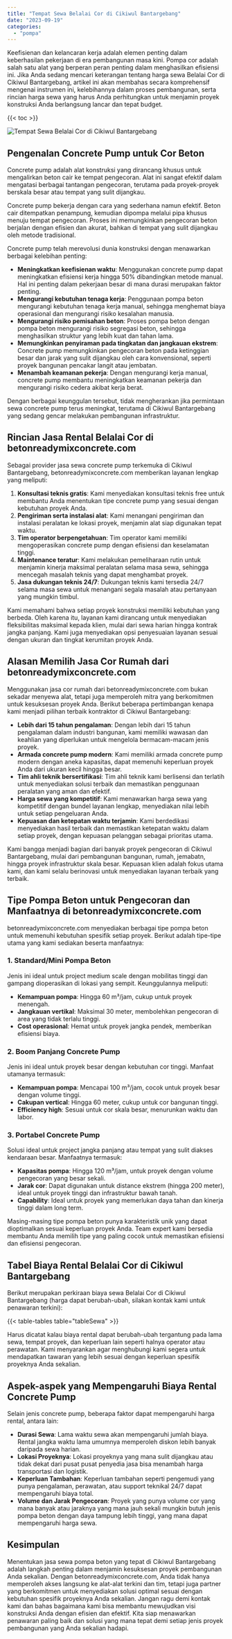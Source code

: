 ```yaml
---
title: "Tempat Sewa Belalai Cor di Cikiwul Bantargebang"
date: "2023-09-19"
categories: 
  - "pompa"
---
```


Keefisienan dan kelancaran kerja adalah elemen penting dalam keberhasilan pekerjaan di era pembangunan masa kini. Pompa cor adalah salah satu alat yang berperan peran penting dalam menghasilkan efisiensi ini. Jika Anda sedang mencari keterangan tentang harga sewa Belalai Cor di Cikiwul Bantargebang, artikel ini akan membahas secara komprehensif mengenai instrumen ini, kelebihannya dalam proses pembangunan, serta rincian harga sewa yang harus Anda perhitungkan untuk menjamin proyek konstruksi Anda berlangsung lancar dan tepat budget.

{{< toc >}}

![Tempat Sewa Belalai Cor di Cikiwul Bantargebang](https://betoncor8.github.io/pump/concrete-pump%20(21).png)

## Pengenalan Concrete Pump untuk Cor Beton

Concrete pump adalah alat konstruksi yang dirancang khusus untuk mengalirkan beton cair ke tempat pengecoran. Alat ini sangat efektif dalam mengatasi berbagai tantangan pengecoran, terutama pada proyek-proyek berskala besar atau tempat yang sulit dijangkau.

Concrete pump bekerja dengan cara yang sederhana namun efektif. Beton cair ditempatkan penampung, kemudian dipompa melalui pipa khusus menuju tempat pengecoran. Proses ini memungkinkan pengecoran beton berjalan dengan efisien dan akurat, bahkan di tempat yang sulit dijangkau oleh metode tradisional.

Concrete pump telah merevolusi dunia konstruksi dengan menawarkan berbagai kelebihan penting:

- **Meningkatkan keefisienan waktu**: Menggunakan concrete pump dapat meningkatkan efisiensi kerja hingga 50% dibandingkan metode manual. Hal ini penting dalam pekerjaan besar di mana durasi merupakan faktor penting.
- **Mengurangi kebutuhan tenaga kerja**: Penggunaan pompa beton mengurangi kebutuhan tenaga kerja manual, sehingga menghemat biaya operasional dan mengurangi risiko kesalahan manusia.
- **Mengurangi risiko pemisahan beton**: Proses pompa beton dengan pompa beton mengurangi risiko segregasi beton, sehingga menghasilkan struktur yang lebih kuat dan tahan lama.
- **Memungkinkan penyiraman pada tingkatan dan jangkauan ekstrem**: Concrete pump memungkinkan pengecoran beton pada ketinggian besar dan jarak yang sulit dijangkau oleh cara konvensional, seperti proyek bangunan pencakar langit atau jembatan.
- **Menambah keamanan pekerja**: Dengan mengurangi kerja manual, concrete pump membantu meningkatkan keamanan pekerja dan mengurangi risiko cedera akibat kerja berat.

Dengan berbagai keunggulan tersebut, tidak mengherankan jika permintaan sewa concrete pump terus meningkat, terutama di Cikiwul Bantargebang yang sedang gencar melakukan pembangunan infrastruktur.

## Rincian Jasa Rental Belalai Cor di betonreadymixconcrete.com

Sebagai provider jasa sewa concrete pump terkemuka di Cikiwul Bantargebang, betonreadymixconcrete.com memberikan layanan lengkap yang meliputi:

1. **Konsultasi teknis gratis**: Kami menyediakan konsultasi teknis free untuk membantu Anda menentukan tipe concrete pump yang sesuai dengan kebutuhan proyek Anda.
2. **Pengiriman serta instalasi alat**: Kami menangani pengiriman dan instalasi peralatan ke lokasi proyek, menjamin alat siap digunakan tepat waktu.
3. **Tim operator berpengetahuan**: Tim operator kami memiliki mengoperasikan concrete pump dengan efisiensi dan keselamatan tinggi.
4. **Maintenance teratur**: Kami melakukan pemeliharaan rutin untuk menjamin kinerja maksimal peralatan selama masa sewa, sehingga mencegah masalah teknis yang dapat menghambat proyek.
5. **Jasa dukungan teknis 24/7**: Dukungan teknis kami tersedia 24/7 selama masa sewa untuk menangani segala masalah atau pertanyaan yang mungkin timbul.

Kami memahami bahwa setiap proyek konstruksi memiliki kebutuhan yang berbeda. Oleh karena itu, layanan kami dirancang untuk menyediakan fleksibilitas maksimal kepada klien, mulai dari sewa harian hingga kontrak jangka panjang. Kami juga menyediakan opsi penyesuaian layanan sesuai dengan ukuran dan tingkat kerumitan proyek Anda.

## Alasan Memilih Jasa Cor Rumah dari betonreadymixconcrete.com

Menggunakan jasa cor rumah dari betonreadymixconcrete.com bukan sekadar menyewa alat, tetapi juga memperoleh mitra yang berkomitmen untuk kesuksesan proyek Anda. Berikut beberapa pertimbangan kenapa kami menjadi pilihan terbaik kontraktor di Cikiwul Bantargebang:

- **Lebih dari 15 tahun pengalaman**: Dengan lebih dari 15 tahun pengalaman dalam industri bangunan, kami memiliki wawasan dan keahlian yang diperlukan untuk mengelola bermacam-macam jenis proyek.
- **Armada concrete pump modern**: Kami memiliki armada concrete pump modern dengan aneka kapasitas, dapat memenuhi keperluan proyek Anda dari ukuran kecil hingga besar.
- **Tim ahli teknik bersertifikasi**: Tim ahli teknik kami berlisensi dan terlatih untuk menyediakan solusi terbaik dan memastikan penggunaan peralatan yang aman dan efektif.
- **Harga sewa yang kompetitif**: Kami menawarkan harga sewa yang kompetitif dengan bundel layanan lengkap, menyediakan nilai lebih untuk setiap pengeluaran Anda.
- **Kepuasan dan ketepatan waktu terjamin**: Kami berdedikasi menyediakan hasil terbaik dan memastikan ketepatan waktu dalam setiap proyek, dengan kepuasan pelanggan sebagai prioritas utama.

Kami bangga menjadi bagian dari banyak proyek pengecoran di Cikiwul Bantargebang, mulai dari pembangunan bangunan, rumah, jemabatn, hingga proyek infrastruktur skala besar. Kepuasan klien adalah fokus utama kami, dan kami selalu berinovasi untuk menyediakan layanan terbaik yang terbaik.

## Tipe Pompa Beton untuk Pengecoran dan Manfaatnya di betonreadymixconcrete.com

betonreadymixconcrete.com menyediakan berbagai tipe pompa beton untuk memenuhi kebutuhan spesifik setiap proyek. Berikut adalah tipe-tipe utama yang kami sediakan beserta manfaatnya:

### 1\. Standard/Mini Pompa Beton

Jenis ini ideal untuk project medium scale dengan mobilitas tinggi dan gampang dioperasikan di lokasi yang sempit. Keunggulannya meliputi:

- **Kemampuan pompa**: Hingga 60 m³/jam, cukup untuk proyek menengah.
- **Jangkauan vertikal**: Maksimal 30 meter, membolehkan pengecoran di area yang tidak terlalu tinggi.
- **Cost operasional**: Hemat untuk proyek jangka pendek, memberikan efisiensi biaya.

### 2\. Boom Panjang Concrete Pump

Jenis ini ideal untuk proyek besar dengan kebutuhan cor tinggi. Manfaat utamanya termasuk:

- **Kemampuan pompa**: Mencapai 100 m³/jam, cocok untuk proyek besar dengan volume tinggi.
- **Cakupan vertical**: Hingga 60 meter, cukup untuk cor bangunan tinggi.
- **Efficiency high**: Sesuai untuk cor skala besar, menurunkan waktu dan labor.

### 3\. Portabel Concrete Pump

Solusi ideal untuk project jangka panjang atau tempat yang sulit diakses kendaraan besar. Manfaatnya termasuk:

- **Kapasitas pompa**: Hingga 120 m³/jam, untuk proyek dengan volume pengecoran yang besar sekali.
- **Jarak cor**: Dapat digunakan untuk distance ekstrem (hingga 200 meter), ideal untuk proyek tinggi dan infrastruktur bawah tanah.
- **Capability**: Ideal untuk proyek yang memerlukan daya tahan dan kinerja tinggi dalam long term.

Masing-masing tipe pompa beton punya karakteristik unik yang dapat dioptimalkan sesuai keperluan proyek Anda. Team expert kami bersedia membantu Anda memilih tipe yang paling cocok untuk memastikan efisiensi dan efisiensi pengecoran.

## Tabel Biaya Rental Belalai Cor di Cikiwul Bantargebang

Berikut merupakan perkiraan biaya sewa Belalai Cor di Cikiwul Bantargebang (harga dapat berubah-ubah, silakan kontak kami untuk penawaran terkini):

{{< table-tables table="tableSewa" >}}

Harus dicatat kalau biaya rental dapat berubah-ubah tergantung pada lama sewa, tempat proyek, dan keperluan lain seperti halnya operator atau perawatan. Kami menyarankan agar menghubungi kami segera untuk mendapatkan tawaran yang lebih sesuai dengan keperluan spesifik proyeknya Anda sekalian.

## Aspek-aspek yang Mempengaruhi Biaya Rental Concrete Pump

Selain jenis concrete pump, beberapa faktor dapat mempengaruhi harga rental, antara lain:

- **Durasi Sewa**: Lama waktu sewa akan mempengaruhi jumlah biaya. Rental jangka waktu lama umumnya memperoleh diskon lebih banyak daripada sewa harian.
- **Lokasi Proyeknya**: Lokasi proyeknya yang mana sulit dijangkau atau tidak dekat dari pusat pusat penyedia jasa bisa menambah harga transportasi dan logistik.
- **Keperluan Tambahan**: Keperluan tambahan seperti pengemudi yang punya pengalaman, perawatan, atau support teknikal 24/7 dapat mempengaruhi biaya total.
- **Volume dan Jarak Pengecoran**: Proyek yang punya volume cor yang mana banyak atau jaraknya yang mana jauh sekali mungkin butuh jenis pompa beton dengan daya tampung lebih tinggi, yang mana dapat mempengaruhi harga sewa.

## Kesimpulan

Menentukan jasa sewa pompa beton yang tepat di Cikiwul Bantargebang adalah langkah penting dalam menjamin kesuksesan proyek pembangunan Anda sekalian. Dengan betonreadymixconcrete.com, Anda tidak hanya memperoleh akses langsung ke alat-alat terkini dan tim, tetapi juga partner yang berkomitmen untuk menyediakan solusi optimal sesuai dengan kebutuhan spesifik proyeknya Anda sekalian. Jangan ragu demi kontak kami dan bahas bagaimana kami bisa membantu mewujudkan visi konstruksi Anda dengan efisien dan efektif. Kita siap menawarkan penawaran paling baik dan solusi yang mana tepat demi setiap jenis proyek pembangunan yang Anda sekalian hadapi.
